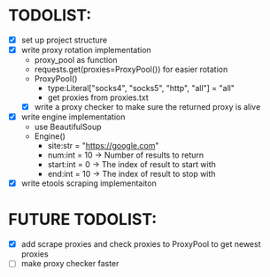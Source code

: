 # TODOLIST:

- [x] set up project structure
- [x] write proxy rotation implementation
  - proxy_pool as function
  - requests.get(proxies=ProxyPool()) for easier rotation
  - ProxyPool()
    - type:Literal["socks4", "socks5", "http", "all"] = "all"
    - get proxies from proxies.txt
  - [x] write a proxy checker to make sure the returned proxy is alive
- [x] write engine implementation
  - use BeautifulSoup
  - Engine()
    - site:str = "https://google.com"
    - num:int = 10 -> Number of results to return
    - start:int = 0 -> The index of result to start with
    - end:int = 10 -> The index of result to stop with
- [x] write etools scraping implementaiton

# FUTURE TODOLIST:

- [x] add scrape proxies and check proxies to ProxyPool to get newest proxies
- [ ] make proxy checker faster